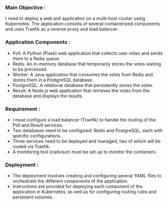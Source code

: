 ### Main Objective : ###
I need to deploy a web poll application on a multi-host cluster using Kubernetes. The application consists of several containerized components and uses Traefik as a reverse proxy and load balancer.

### Application Components : ###
- Poll: A Python (Flask) web application that collects user votes and sends them to a Redis queue.
- Redis: An in-memory database that temporarily stores the votes waiting to be processed.
- Worker: A Java application that consumes the votes from Redis and stores them in a PostgreSQL database.
- PostgreSQL: A relational database that persistently stores the votes.
- Result: A Node.js web application that retrieves the votes from the database and displays the results.

### Requirement : ###
- I must configure a load balancer (Traefik) to handle the routing of the Poll and Result services.
- Two databases need to be configured: Redis and PostgreSQL, each with specific configurations.
- Three services need to be deployed and managed, two of which will be routed via Traefik.
- A monitoring tool (cadvisor) must be set up to monitor the containers.

### Deployment : ###
- The deployment involves creating and configuring several YAML files to orchestrate the different components of the application.
- Instructions are provided for deploying each component of the application in Kubernetes, as well as for configuring routing rules and persistent volumes.


